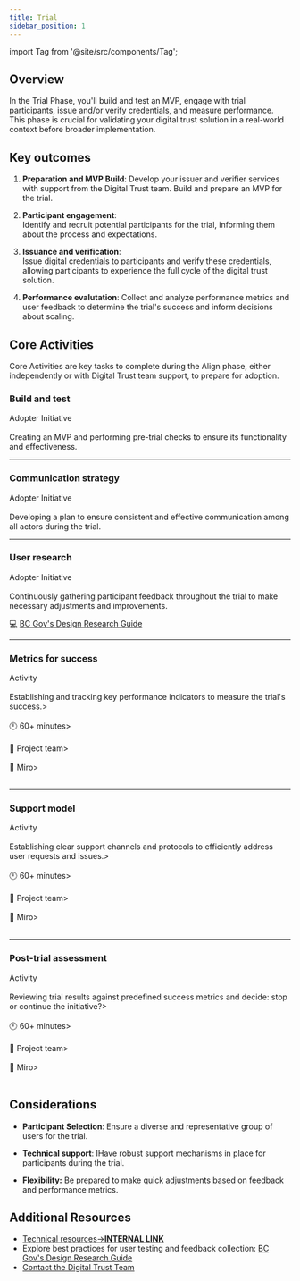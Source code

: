 ```yaml
---
title: Trial
sidebar_position: 1
---
```

import Tag from '@site/src/components/Tag';

## Overview
In the Trial Phase, you'll build and test an MVP, engage with trial participants, issue and/or verify credentials, and measure performance. This phase is crucial for validating your digital trust solution in a real-world context before broader implementation.

## Key outcomes

1.  **Preparation and MVP Build**: Develop your issuer and verifier services with support from the Digital Trust team. Build and prepare an MVP for the trial.
    
2.  **Participant engagement**:  
    Identify and recruit potential participants for the trial, informing them about the process and expectations.
    
3.  **Issuance and verification**:  
    Issue digital credentials to participants and verify these credentials, allowing participants to experience the full cycle of the digital trust solution.

4.  **Performance evalutation**: 
    Collect and analyze performance metrics and user feedback to determine the trial's success and inform decisions about scaling.

## Core Activities
Core Activities are key tasks to complete during the Align phase, either independently or with Digital Trust team support, to prepare for adoption.

### Build and test
<Tag color="#89C300">Adopter Initiative</Tag><br></br>
Creating an MVP and performing pre-trial checks to ensure its functionality and effectiveness.
<!-- 💻 [Technology->**INTERNAL LINK**](..)  -->

---

### Communication strategy
<Tag color="#89C300">Adopter Initiative</Tag><br></br>
Developing a plan to ensure consistent and effective communication among all actors during the trial. 

<!-- 💻 [Communications->**INTERNAL LINK**](..) -->

---

### User research
<Tag color="#89C300">Adopter Initiative</Tag><br></br>
Continuously gathering participant feedback throughout the trial to make necessary adjustments and improvements.

💻 [BC Gov's Design Research Guide](https://bcgov.github.io/design-research-guide/)

---

### Metrics for success
<Tag color="#89C300">Activity</Tag><br></br>
Establishing and tracking key performance indicators to measure the trial's success.><br></br>
🕛  60+ minutes><br></br>
🙌 Project team><br></br>
🔨 Miro><br></br>
<!-- 💻 [Metrics for success->**INTERNAL LINK**](..) -->

---

### Support model
<Tag color="#89C300">Activity</Tag><br></br>
Establishing clear support channels and protocols to efficiently address user requests and issues.><br></br>
🕛  60+ minutes><br></br>
🙌 Project team><br></br>
🔨 Miro><br></br>
<!-- 💻 [Support model->**INTERNAL LINK**](..) -->

---

### Post-trial assessment
<Tag color="#89C300">Activity</Tag><br></br>
Reviewing trial results against predefined success metrics and decide: stop or continue the initiative?><br></br>
🕛  60+ minutes><br></br>
🙌 Project team><br></br>
🔨 Miro><br></br>
<!-- 💻 [Post-trial assessment ->**COMING SOON**](..) -->


## Considerations

-   **Participant Selection**: Ensure a diverse and representative group of users for the trial.
    
-   **Technical support**: IHave robust support mechanisms in place for participants during the trial.
    
-   **Flexibility:** Be prepared to make quick adjustments based on feedback and performance metrics.


    
    

## Additional Resources

-   [Technical resources->**INTERNAL LINK**](https://bcgov.github.io/digital-trust-toolkit/docs/resources/technology/)
-   Explore best practices for user testing and feedback collection: [BC Gov's Design Research Guide](https://bcgov.github.io/design-research-guide/)
-   [Contact the Digital Trust Team](mailto:DItrust@gov.bc.ca)
